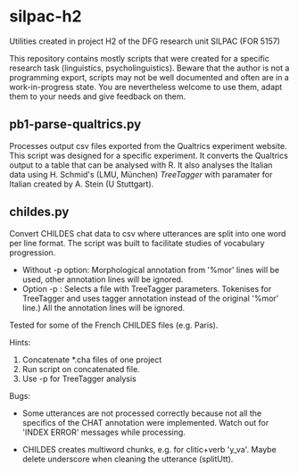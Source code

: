# silpac-h2
Utilities created in project H2 of the DFG research unit SILPAC (FOR 5157)

This repository contains mostly scripts that were created for a specific research task (linguistics, psycholinguistics). Beware that the author is not a programming export, scripts may not be well documented and often are in a work-in-progress state.
You are nevertheless welcome to use them, adapt them to your needs and give feedback on them.

## pb1-parse-qualtrics.py

Processes output csv files exported from the Qualtrics experiment website. This script was designed for a specific experiment. It converts the Qualtrics output to a table that can be analysed with R. It also analyses the Italian data using H. Schmid's (LMU, München) _TreeTagger_ with paramater for Italian created by A. Stein (U Stuttgart).

## childes.py

Convert CHILDES chat data to csv where utterances are split into one word per line format.
The script was built to facilitate studies of vocabulary progression.

- Without -p option: Morphological annotation from '%mor' lines will be used, other annotation lines will be ignored.
- Option -p <parameters>: Selects a file with TreeTagger parameters.  Tokenises for TreeTagger and uses tagger annotation instead of the original '%mor' line.) All the annotation lines will be ignored.

Tested for some of the French CHILDES files (e.g. Paris).

Hints:

1. Concatenate *.cha files of one project
2. Run script on concatenated file.
3. Use -p <parameters> for TreeTagger analysis

Bugs:

- Some utterances are not processed correctly because not all the specifics of the CHAT annotation were implemented.  Watch out for 'INDEX ERROR' messages while processing.

- CHILDES creates multiword chunks, e.g. for clitic+verb 'y_va'. Maybe delete underscore when cleaning the utterance (splitUtt).

